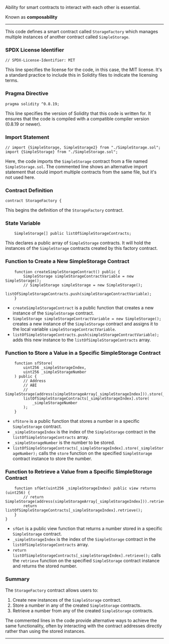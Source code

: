 Ability for smart contracts to interact with each other is essential.

Known as **composability**

___

This code defines a smart contract called `StorageFactory` which manages multiple instances of another contract called `SimpleStorage`.

### SPDX License Identifier
```solidity
// SPDX-License-Identifier: MIT
```
This line specifies the license for the code, in this case, the MIT license. It's a standard practice to include this in Solidity files to indicate the licensing terms.

### Pragma Directive
```solidity
pragma solidity ^0.8.19;
```
This line specifies the version of Solidity that this code is written for. It ensures that the code is compiled with a compatible compiler version (0.8.19 or newer).

### Import Statement
```solidity
// import {SimpleStorage, SimpleStorage2} from "./SimpleStorage.sol";
import {SimpleStorage} from "./SimpleStorage.sol";
```
Here, the code imports the `SimpleStorage` contract from a file named `SimpleStorage.sol`. The commented line shows an alternative import statement that could import multiple contracts from the same file, but it's not used here.

### Contract Definition
```solidity
contract StorageFactory {
```
This begins the definition of the `StorageFactory` contract.

### State Variable
```solidity
    SimpleStorage[] public listOfSimpleStorageContracts;
```
This declares a public array of `SimpleStorage` contracts. It will hold the instances of the `SimpleStorage` contracts created by this factory contract.

### Function to Create a New SimpleStorage Contract
```solidity
    function createSimpleStorageContract() public {
        SimpleStorage simpleStorageContractVariable = new SimpleStorage();
        // SimpleStorage simpleStorage = new SimpleStorage();
        listOfSimpleStorageContracts.push(simpleStorageContractVariable);
    }
```
- `createSimpleStorageContract` is a public function that creates a new instance of the `SimpleStorage` contract.
- `SimpleStorage simpleStorageContractVariable = new SimpleStorage();` creates a new instance of the `SimpleStorage` contract and assigns it to the local variable `simpleStorageContractVariable`.
- `listOfSimpleStorageContracts.push(simpleStorageContractVariable);` adds this new instance to the `listOfSimpleStorageContracts` array.

### Function to Store a Value in a Specific SimpleStorage Contract
```solidity
    function sfStore(
        uint256 _simpleStorageIndex,
        uint256 _simpleStorageNumber
    ) public {
        // Address
        // ABI
        // SimpleStorage(address(simpleStorageArray[_simpleStorageIndex])).store(_simpleStorageNumber);
        listOfSimpleStorageContracts[_simpleStorageIndex].store(
            _simpleStorageNumber
        );
    }
```
- `sfStore` is a public function that stores a number in a specific `SimpleStorage` contract.
- `_simpleStorageIndex` is the index of the `SimpleStorage` contract in the `listOfSimpleStorageContracts` array.
- `_simpleStorageNumber` is the number to be stored.
- `listOfSimpleStorageContracts[_simpleStorageIndex].store(_simpleStorageNumber);` calls the `store` function on the specified `SimpleStorage` contract instance to store the number.

### Function to Retrieve a Value from a Specific SimpleStorage Contract
```solidity
    function sfGet(uint256 _simpleStorageIndex) public view returns (uint256) {
        // return SimpleStorage(address(simpleStorageArray[_simpleStorageIndex])).retrieve();
        return listOfSimpleStorageContracts[_simpleStorageIndex].retrieve();
    }
}
```
- `sfGet` is a public view function that returns a number stored in a specific `SimpleStorage` contract.
- `_simpleStorageIndex` is the index of the `SimpleStorage` contract in the `listOfSimpleStorageContracts` array.
- `return listOfSimpleStorageContracts[_simpleStorageIndex].retrieve();` calls the `retrieve` function on the specified `SimpleStorage` contract instance and returns the stored number.

### Summary
The `StorageFactory` contract allows users to:
1. Create new instances of the `SimpleStorage` contract.
2. Store a number in any of the created `SimpleStorage` contracts.
3. Retrieve a number from any of the created `SimpleStorage` contracts.

The commented lines in the code provide alternative ways to achieve the same functionality, often by interacting with the contract addresses directly rather than using the stored instances.

____

